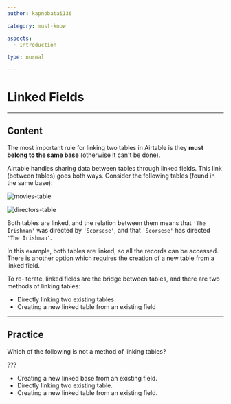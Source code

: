 ```yaml
---
author: kapnobatai136

category: must-know

aspects:
  - introduction

type: normal

---
```


# Linked Fields

---
## Content

The most important rule for linking two tables in Airtable is they **must belong to the same base** (otherwise it can't be done).

Airtable handles sharing data between tables through linked fields. This link (between tables) goes both ways. Consider the following tables (found in the same base):

![movies-table](https://img.enkipro.com/0d707df74e01fec8450f978a9d50bc3d.png)

![directors-table](https://img.enkipro.com/99a67e510e1be7ce1579d5a038e84bc8.png)

Both tables are linked, and the relation between them means that `'The Irishman'` was directed by `'Scorsese'`, and that `'Scorsese'` has directed `'The Irishman'`.

In this example, both tables are linked, so all the records can be accessed. There is another option which requires the creation of a new table from a linked field.

To re-iterate, linked fields are the bridge between tables, and there are two methods of linking tables:
- Directly linking two existing tables
- Creating a new linked table from an existing field

---
## Practice

Which of the following is not a method of linking tables?

???

* Creating a new linked base from an existing field.
* Directly linking two existing table.
* Creating a new linked table from an existing field.